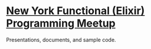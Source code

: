 # [New York Functional (Elixir) Programming Meetup](https://www.meetup.com/New-York-Functional-Elixir-Programming-Meetup/)
Presentations, documents, and sample code.
